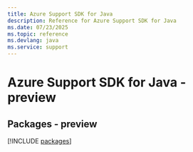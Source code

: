 ```yaml
---
title: Azure Support SDK for Java
description: Reference for Azure Support SDK for Java
ms.date: 07/23/2025
ms.topic: reference
ms.devlang: java
ms.service: support
---
```

# Azure Support SDK for Java - preview
## Packages - preview
[!INCLUDE [packages](support-index.md)]